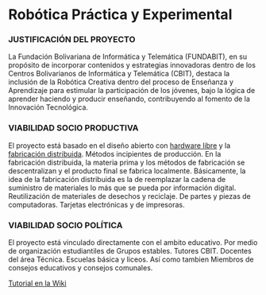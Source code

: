 # Robótica Práctica y Experimental

### **JUSTIFICACIÓN DEL PROYECTO**
La Fundación Bolivariana de Informática y Telemática (FUNDABIT), en su propósito de incorporar contenidos y estrategias innovadoras dentro de los Centros Bolivarianos de Informática y Telemática (CBIT), destaca la inclusión de la Robótica Creativa dentro del proceso de Enseñanza y Aprendizaje para estimular la participación de los jóvenes, bajo la lógica de aprender haciendo y producir enseñando, contribuyendo al fomento de la Innovación Tecnológica.

### **VIABILIDAD SOCIO PRODUCTIVA**
El proyecto está basado en el diseño abierto con [hardware libre](https://es.wikipedia.org/wiki/Hardware_libre) y la [fabricación distribuida](http://floksociety.org/tag/fabricacion-distribuida/). Métodos incipientes de producción. En la fabricación distribuida, la materia prima y los métodos de fabricación se descentralizan y el producto final se fabrica localmente. Básicamente, la idea de la fabricación distribuida es la de reemplazar la cadena de suministro de materiales lo más que se pueda por información digital. Reutilización de materiales de desechos y reciclaje. De partes y piezas de computadoras. Tarjetas electrónicas y de impresoras.

### **VIABILIDAD SOCIO POLÍTICA**
El proyecto está vinculado directamente con el ambito educativo. Por medio de organización estudiantiles de Grupos estables. Tutores CBIT. Docentes del área Técnica. Escuelas básica y liceos. Así como tambien Miembros de consejos educativos y consejos comunales.





[Tutorial en la Wiki](https://github.com/Josbaney/MECHATRONICS-AND-ROBOTICS/wiki)

